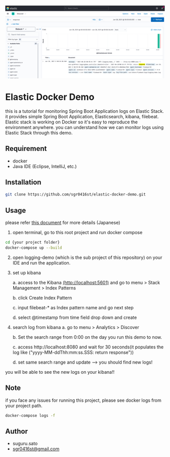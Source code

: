 ![log search result](/images/log_search_result.png)

# Elastic Docker Demo
this is a tutorial for monitoring Spring Boot Application logs on Elastic Stack.
it provides simple Spring Boot Application, Elasticsearch, kibana, filebeat. Elastic stack is working on Docker so it's easy to reproduce the environment anywhere.
you can understand how we can monitor logs using Elastic Stack through this demo.

## Requirement
- docker
- Java IDE (Eclipse, IntelliJ, etc.)

## Installation
```bash
git clone https://github.com/sgr0416st/elastic-docker-demo.git
```

## Usage
please refer [this document](https://qiita.com/sgr0416st/items/6409fb84f5463cd2112a) for more details (Japanese)

1. open terminal, go to this root project and run docker compose

```bash
cd {your project folder}
docker-compose up --build
```

2. open logging-demo (which is the sub project of this repository) on your IDE and run the application.

3. set up kibana
    
    a. access to the Kibana [(http://localhost:5601)](http://localhost:5601) and go to menu > Stack Management > Index Patterns

    b. click Create Index Pattern

    c. input filebeat-* as Index pattern name and go next step

    d. select @timestamp from time field drop down and create

4. search log from kibana 
    a. go to menu > Analytics > Discover

    b. Set the search range from 0:00 on the day you run this demo to now.

    c. access http://localhost:8080 and wait for 30 seconds(it populates the log like ("yyyy-MM-ddThh:mm:ss.SSS: return response"))

    d. set same search range and update
    --> you should find new logs!

you will be able to see the new logs on your kibana!!

## Note
if you face any issues for running this project, please see docker logs from your project path.

```bash
docker-compose logs -f
```

## Author 
* suguru.sato
* sgr0416st@gmail.com